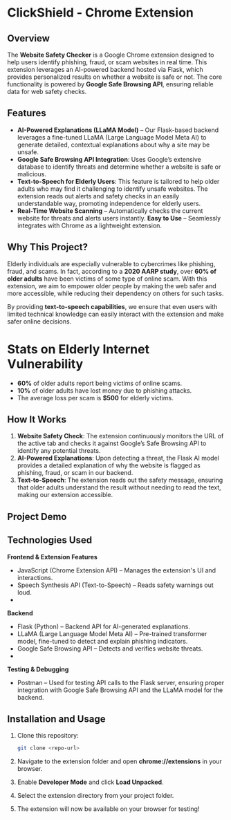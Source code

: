 
# ClickShield - Chrome Extension

## Overview

The **Website Safety Checker** is a Google Chrome extension designed to help users identify phishing, fraud, or scam websites in real time. This extension leverages an AI-powered backend hosted via Flask, which provides personalized results on whether a website is safe or not. The core functionality is powered by **Google Safe Browsing API**, ensuring reliable data for web safety checks.

## Features

- **AI-Powered Explanations (LLaMA Model)** – Our Flask-based backend leverages a fine-tuned LLaMA (Large Language Model Meta AI) to generate detailed, contextual explanations about why a site may be unsafe.
- **Google Safe Browsing API Integration**: Uses Google’s extensive database to identify threats and determine whether a website is safe or malicious.
- **Text-to-Speech for Elderly Users**: This feature is tailored to help older adults who may find it challenging to identify unsafe websites. The extension reads out alerts and safety checks in an easily understandable way, promoting independence for elderly users.
- **Real-Time Website Scanning** – Automatically checks the current website for threats and alerts users instantly.
  **Easy to Use** – Seamlessly integrates with Chrome as a lightweight extension.

## Why This Project?

Elderly individuals are especially vulnerable to cybercrimes like phishing, fraud, and scams. In fact, according to a **2020 AARP study**, over **60% of older adults** have been victims of some type of online scam. With this extension, we aim to empower older people by making the web safer and more accessible, while reducing their dependency on others for such tasks.

By providing **text-to-speech capabilities**, we ensure that even users with limited technical knowledge can easily interact with the extension and make safer online decisions.

# Stats on Elderly Internet Vulnerability

- **60%** of older adults report being victims of online scams.
- **10%** of older adults have lost money due to phishing attacks.
- The average loss per scam is **$500** for elderly victims.


## How It Works

1. **Website Safety Check**: The extension continuously monitors the URL of the active tab and checks it against Google’s Safe Browsing API to identify any potential threats.
2. **AI-Powered Explanations**: Upon detecting a threat, the Flask AI model provides a detailed explanation of why the website is flagged as phishing, fraud, or scam in our backend.
3. **Text-to-Speech**: The extension reads out the safety message, ensuring that older adults understand the result without needing to read the text, making our extension accessible.

## Project Demo



## Technologies Used

**Frontend & Extension Features**

- JavaScript (Chrome Extension API) – Manages the extension's UI and interactions.
- Speech Synthesis API (Text-to-Speech) – Reads safety warnings out loud.
- 
**Backend**
  
- Flask (Python) – Backend API for AI-generated explanations.
- LLaMA (Large Language Model Meta AI) – Pre-trained transformer model, fine-tuned to detect and explain phishing indicators.
- Google Safe Browsing API – Detects and verifies website threats.
- 
**Testing & Debugging**
  
- Postman – Used for testing API calls to the Flask server, ensuring proper integration with Google Safe Browsing API and the LLaMA model for the backend.
  
## Installation and Usage

1. Clone this repository:  
   ```bash
   git clone <repo-url>
   ```

2. Navigate to the extension folder and open **chrome://extensions** in your browser.

3. Enable **Developer Mode** and click **Load Unpacked**.

4. Select the extension directory from your project folder.

5. The extension will now be available on your browser for testing!


